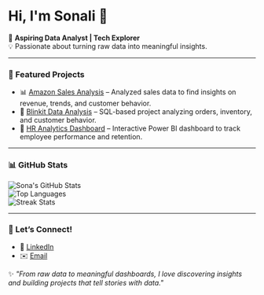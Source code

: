 <!-- <h1>Hi, I'm Sonali 👋</h1>
<p>🚀 <strong>A B.Tech 3rd-year student passionate about data analytics</strong></p>

<h2>👩‍💻 About Me:</h2>
<ul>
  <li> <strong>My journey into data started with curiosity and quickly turned into a passion.
  I’m learning to:
- Clean, analyze & visualize data
- Build dashboards 
- Communicate insights effectively

I believe learning by doing is the best way forward — and I’m doing just that!</strong></li>
</ul>

<h2>📫 Connect With Me:</h2>
<ul>
  <li>🔗 <strong>LinkedIn:</strong> <a href="http://linkedin.com/in/sonali-mahato-33b36828b">linkedin-profile</a></li>
  <li>🐦 <strong>Twitter/X:</strong> <a href="https://x.com/Sonali66281?t=QM-oZ2MGZjLCK35_lbYVoA&s=09">twitter-profile</a></li>
</ul>
 -->

# Hi, I'm Sonali 👋  

🚀 **Aspiring Data Analyst | Tech Explorer**  
💡 Passionate about turning raw data into meaningful insights.  

---

### 📂 Featured Projects  
- 📊 [Amazon Sales Analysis](#) – Analyzed sales data to find insights on revenue, trends, and customer behavior.  
- 🏬 [Blinkit Data Analysis](#) – SQL-based project analyzing orders, inventory, and customer behavior.  
- 👥 [HR Analytics Dashboard](#) – Interactive Power BI dashboard to track employee performance and retention.  

---



### 📊 GitHub Stats  
![Sona's GitHub Stats](https://github-readme-stats.vercel.app/api?username=sonalimahato&show_icons=true&theme=tokyonight)  
![Top Languages](https://github-readme-stats.vercel.app/api/top-langs/?username=sonalimahato&layout=compact&theme=tokyonight)  
![Streak Stats](https://streak-stats.demolab.com/?user=sonalimahato&theme=tokyonight)  

---

### 🤝 Let’s Connect!  
- 💼 [LinkedIn](http://linkedin.com/in/sonali-mahato-33b36828b)  
- ✉️ [Email](#)  

✨ *"From raw data to meaningful dashboards, I love discovering insights and building projects that tell stories with data."*

